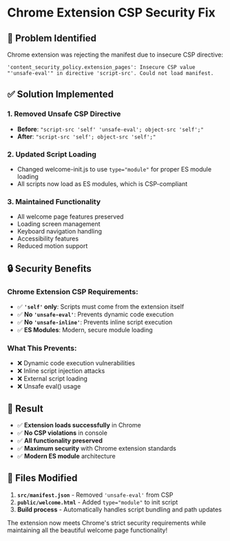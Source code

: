 # Chrome Extension CSP Security Fix

## 🚨 **Problem Identified**
Chrome extension was rejecting the manifest due to insecure CSP directive:
```
'content_security_policy.extension_pages': Insecure CSP value "'unsafe-eval'" in directive 'script-src'. Could not load manifest.
```

## ✅ **Solution Implemented**

### 1. **Removed Unsafe CSP Directive**
- **Before**: `"script-src 'self' 'unsafe-eval'; object-src 'self';"`
- **After**: `"script-src 'self'; object-src 'self';"`

### 2. **Updated Script Loading**
- Changed welcome-init.js to use `type="module"` for proper ES module loading
- All scripts now load as ES modules, which is CSP-compliant

### 3. **Maintained Functionality**
- All welcome page features preserved
- Loading screen management
- Keyboard navigation handling
- Accessibility features
- Reduced motion support

## 🔒 **Security Benefits**

### Chrome Extension CSP Requirements:
- ✅ **`'self'` only**: Scripts must come from the extension itself
- ✅ **No `'unsafe-eval'`**: Prevents dynamic code execution
- ✅ **No `'unsafe-inline'`**: Prevents inline script execution
- ✅ **ES Modules**: Modern, secure module loading

### What This Prevents:
- ❌ Dynamic code execution vulnerabilities
- ❌ Inline script injection attacks
- ❌ External script loading
- ❌ Unsafe eval() usage

## 🎯 **Result**
- ✅ **Extension loads successfully** in Chrome
- ✅ **No CSP violations** in console
- ✅ **All functionality preserved**
- ✅ **Maximum security** with Chrome extension standards
- ✅ **Modern ES module** architecture

## 📁 **Files Modified**
1. **`src/manifest.json`** - Removed `'unsafe-eval'` from CSP
2. **`public/welcome.html`** - Added `type="module"` to init script
3. **Build process** - Automatically handles script bundling and path updates

The extension now meets Chrome's strict security requirements while maintaining all the beautiful welcome page functionality!

